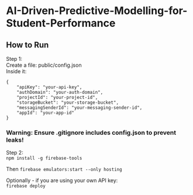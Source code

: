 # AI-Driven-Predictive-Modelling-for-Student-Performance

## How to Run
Step 1:   
Create a file: public/config.json   
Inside it:
```
{
    "apiKey": "your-api-key",
    "authDomain": "your-auth-domain",
    "projectId": "your-project-id",
    "storageBucket": "your-storage-bucket",
    "messagingSenderId": "your-messaging-sender-id",
    "appId": "your-app-id"
}   
```
### Warning: Ensure .gitignore includes config.json to prevent leaks!

Step 2:   
```npm install -g firebase-tools```

Then
```firebase emulators:start --only hosting```


Optionally - if you are using your own API key:   
```firebase deploy```

